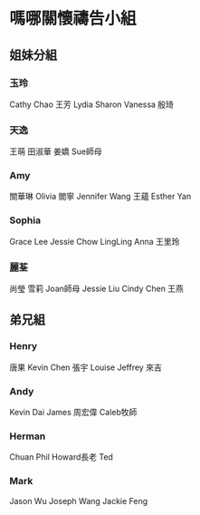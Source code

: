 # 嗎哪關懷禱告小組

## 姐妹分組

### 玉玲 
Cathy Chao 
王芳
Lydia
Sharon
Vanessa
殷琦

### 天逸
王萌
田淑華
姜嬌
Sue師母

### Amy
關華琳
Olivia
閻寧
Jennifer Wang
王蘊
Esther Yan

### Sophia
Grace Lee
Jessie Chow
LingLing
Anna
王里玲

### 麗荃
尚瑩
雪莉
Joan師母
Jessie Liu
Cindy Chen
王燕

## 弟兄組

### Henry
唐果
Kevin Chen
張宇
Louise
Jeffrey
來吉

### Andy
Kevin Dai
James
周宏偉
Caleb牧師

### Herman
Chuan
Phil
Howard長老
Ted

### Mark
Jason Wu
Joseph Wang
Jackie Feng
